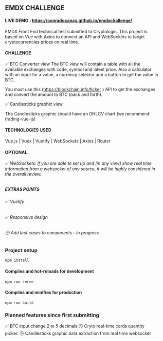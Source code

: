 ## EMDX CHALLENGE

#### LIVE DEMO : https://conradocanas.github.io/emdxchallenge/

EMDX Front End technical test submitted to Cryptologic. This project is based on Vue with Axios to connect an API and WebSockets to target cryptocurrencies prices on real time.

#### CHALLENGE
✅ BTC Converter view
The BTC view will contain a table with all the available exchanges with code, symbol and latest price. Also a calculator with an input for a value, a currency selector and a button to get the value in BTC.

You must use this (https://blockchain.info/ticker ) API to get the exchanges and convert the amount to BTC (back and forth).

✅ Candlesticks graphic view

The Candlesticks graphic should have an OHLCV chart (we recommend trading-vue-js)


#### TECHNOLOGIES USED

Vue.js | Vuex | Vuetify | WebSockets | Axios | Router


#### OPTIONAL
###### ✅ WebSockets: If you are able to set up and (in any view) show real time information from a websocket of any source, it will be highly considered in the overall review.

##### EXTRAS POINTS
###### ✅ Vuetify
###### ✅ Responsive design
###### 🕒 Add test cases to components - In progress

### Project setup
```
npm install
```

#### Compiles and hot-reloads for development
```
npm run serve
```

#### Compiles and minifies for production
```
npm run build
```

### Planned features since first submitting

✅ BTC input change 2 to 5 decimals
🕒 Cryto real-time cards quantity picker.
🕒 Candlesticks graphic data extraction from real time websocket
